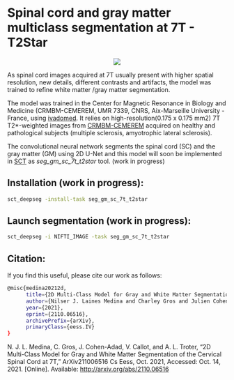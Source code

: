 # Spinal cord and gray matter multiclass segmentation at 7T - T2Star 

<p align="center">
<img src="https://user-images.githubusercontent.com/77469192/137283335-e527909c-9ec2-4790-9e66-246d492fbed9.gif" />
</p>


As spinal cord images acquired at 7T usually present with higher spatial resolution, new details, different contrasts and artifacts, the model was trained to refine white matter /gray matter segmentation.


The model was trained in the Center for Magnetic Resonance in Biology and Medicine (CRMBM-CEMEREM, UMR 7339, CNRS, Aix-Marseille University - France, using [ivadomed](http://ivadomed.org/). It relies on high-resolution(0.175 x 0.175 mm2) 7T T2*-weighted images from [CRMBM-CEMEREM](https://crmbm.univ-amu.fr/topic/spinal-cord-imaging/) acquired on healthy and pathological subjects (multiple sclerosis, amyotrophic lateral sclerosis). 

The convolutional neural network segments the spinal cord (SC) and the gray matter (GM) using 2D U-Net and this model will soon be implemented in [SCT](https://spinalcordtoolbox.com/en/stable/) as *seg_gm_sc_7t_t2star* tool. (work in progress)


## Installation (work in progress): 
```bash
sct_deepseg -install-task seg_gm_sc_7t_t2star
```

## Launch segmentation (work in progress):
```bash
sct_deepseg -i NIFTI_IMAGE -task seg_gm_sc_7t_t2star
```





## Citation:

If you find this useful, please cite our work as follows:

```bash
@misc{medina20212d,
      title={2D Multi-Class Model for Gray and White Matter Segmentation of the Cervical Spinal Cord at 7T}, 
      author={Nilser J. Laines Medina and Charley Gros and Julien Cohen-Adad and Virginie Callot and Arnaud Le Troter},
      year={2021},
      eprint={2110.06516},
      archivePrefix={arXiv},
      primaryClass={eess.IV}
}
```

N. J. L. Medina, C. Gros, J. Cohen-Adad, V. Callot, and A. L. Troter, “2D Multi-Class Model for Gray and White Matter Segmentation of the Cervical Spinal Cord at 7T,” ArXiv211006516 Cs Eess, Oct. 2021, Accessed: Oct. 14, 2021. [Online]. Available: http://arxiv.org/abs/2110.06516
